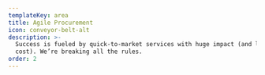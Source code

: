 ```yaml
---
templateKey: area
title: Agile Procurement
icon: conveyor-belt-alt
description: >-
  Success is fueled by quick-to-market services with huge impact (and less
  cost). We’re breaking all the rules.
order: 2
---
```


